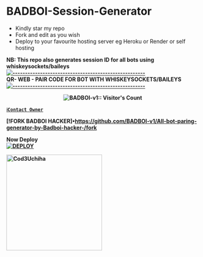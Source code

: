 # BADBOI-Session-Generator
- Kindly star my repo
- Fork and edit as you wish
- Deploy to your favourite hosting server eg Heroku or Render or self hosting

<strong>NB:<strong/> This repo also generates session ID for all bots using whiskeysockets/baileys
[![-----------------------------------------------------](https://raw.githubusercontent.com/andreasbm/readme/master/assets/lines/colored.png)](#table-of-contents)
<br/>QR- WEB - PAIR CODE FOR BOT WITH WHISKEYSOCKETS/BAILEYS
[![-----------------------------------------------------](https://raw.githubusercontent.com/andreasbm/readme/master/assets/lines/colored.png)](#table-of-contents)
<p align="center">
   <a href="https://github.com/BADBOI">
</a>
 <p align="center"><img src="https://profile-counter.glitch.me/{BADBOI-v1}/count.svg" alt="BADBOI-v1:: Visitor's Count" /></p>



[`ℹ️Contact Owner`](https://wa.me/2348140825959)

[!FORK BADBOI HACKER]•https://github.com/BADBOI-v1/All-bot-paring-generator-by-Badboi-hacker-/fork

Now Deploy
    <br>
<a href='https://dashboard.heroku.com/new?template=https://github.com/BADBOI-v1/All-bot-paring-generator-by-Badboi-hacker-' target="_blank"><img alt='DEPLOY' src='https://img.shields.io/badge/-DEPLOY-black?style=for-the-badge&logo=heroku&logoColor=white'/>


 <a href="https://github.com/Cod3Uchiha"><img src="https://github.com/Cod3Uchiha.png" width="250" height="250" alt="Cod3Uchiha"/></a>

